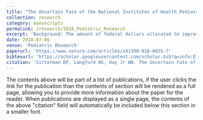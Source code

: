 ```yaml
---
title: "The Uncertain Fate of the National Institutes of Health Pediatric Research Portfolio."
collection: research
category: manuscripts
permalink: /research/2018_Pediatric_Research
excerpt: 'Background: The amount of federal dollars allocated to improving the health of our pediatric population can serve as an indicator of the priority placed on child well-being. Although Congress has established novel mechanisms that marginally increase pediatric research funding, the pediatric research portfolio is facing an increasingly uncertain fate. Methods: This work examines pediatric, perinatal and pediatric research initiative (PRI) spending using data collected by the NIH that uses the novel research, condition and disease categorization system. Further, this work reports on recent policy developments in pediatric biomedical research and offers recommendations to insulate this portfolio from future uncertainty. Results: Federal support for pediatric research has declined with average annual growth rates of NIH pediatric spending dropping from 12.8% (FY 1998-2003) to 1.7% (FY 2004-2015). After taking into account Biomedical Research and Development Price Index growth, the pediatric research portfolio’s purchasing power has declined by 15.9% (FY 2004-2015). Conclusion: Federal support for pediatric biomedical research has plateaued in nominal terms and declined significantly in real terms. Future congressional action will be necessary to protect gains and to expand the capacity of the pediatric portfolio.'
date: 2018-07-06
venue: 'Pediatric Research'
paperurl: 'https://www.nature.com/articles/s41390-018-0035-7'
bibtexurl: 'https://scholar.googleusercontent.com/scholar.bib?q=info:E1Nis-qEeRwJ:scholar.google.com/&output=citation&scisdr=CgJo0NYOEPvqj57WrZI:AAZF9b8AAAAAaF7QtZJgLPfnEj7e6ZGYZfMfCD4&scisig=AAZF9b8AAAAAaF7QtVVXM_kXdgkQxQT0K9X4oB0&scisf=4&ct=citation&cd=-1&hl=en'
citation: 'Gitterman DP, Langford WS, Hay Jr WW. The Uncertain Fate of the National Institutes of Health Pediatric Research Portfolio. Pediatric Research. (2018)
---
```

The contents above will be part of a list of publications, if the user clicks the link for the publication than the contents of section will be rendered as a full page, allowing you to provide more information about the paper for the reader. When publications are displayed as a single page, the contents of the above "citation" field will automatically be included below this section in a smaller font.
